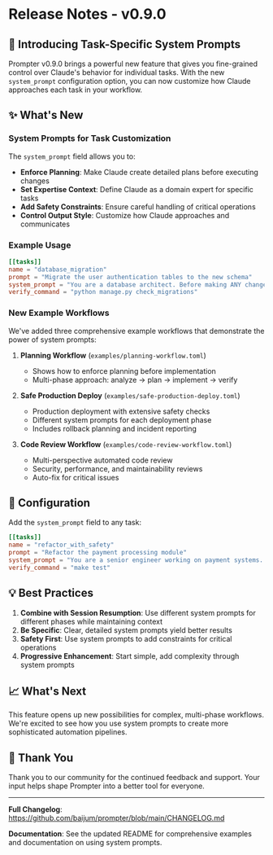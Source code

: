 # Release Notes - v0.9.0

## 🎉 Introducing Task-Specific System Prompts

Prompter v0.9.0 brings a powerful new feature that gives you fine-grained control over Claude's behavior for individual tasks. With the new `system_prompt` configuration option, you can now customize how Claude approaches each task in your workflow.

## ✨ What's New

### System Prompts for Task Customization

The `system_prompt` field allows you to:

- **Enforce Planning**: Make Claude create detailed plans before executing changes
- **Set Expertise Context**: Define Claude as a domain expert for specific tasks
- **Add Safety Constraints**: Ensure careful handling of critical operations
- **Control Output Style**: Customize how Claude approaches and communicates

### Example Usage

```toml
[[tasks]]
name = "database_migration"
prompt = "Migrate the user authentication tables to the new schema"
system_prompt = "You are a database architect. Before making ANY changes, create a detailed migration plan including: 1) Backup strategy, 2) Step-by-step migration process, 3) Rollback procedure, 4) Testing approach. Present this plan and wait for approval before proceeding."
verify_command = "python manage.py check_migrations"
```

### New Example Workflows

We've added three comprehensive example workflows that demonstrate the power of system prompts:

1. **Planning Workflow** (`examples/planning-workflow.toml`)
   - Shows how to enforce planning before implementation
   - Multi-phase approach: analyze → plan → implement → verify

2. **Safe Production Deploy** (`examples/safe-production-deploy.toml`)
   - Production deployment with extensive safety checks
   - Different system prompts for each deployment phase
   - Includes rollback planning and incident reporting

3. **Code Review Workflow** (`examples/code-review-workflow.toml`)
   - Multi-perspective automated code review
   - Security, performance, and maintainability reviews
   - Auto-fix for critical issues

## 🔧 Configuration

Add the `system_prompt` field to any task:

```toml
[[tasks]]
name = "refactor_with_safety"
prompt = "Refactor the payment processing module"
system_prompt = "You are a senior engineer working on payment systems. Safety is paramount. Make minimal, testable changes. Document every decision."
verify_command = "make test"
```

## 💡 Best Practices

1. **Combine with Session Resumption**: Use different system prompts for different phases while maintaining context
2. **Be Specific**: Clear, detailed system prompts yield better results
3. **Safety First**: Use system prompts to add constraints for critical operations
4. **Progressive Enhancement**: Start simple, add complexity through system prompts

## 📈 What's Next

This feature opens up new possibilities for complex, multi-phase workflows. We're excited to see how you use system prompts to create more sophisticated automation pipelines.

## 🙏 Thank You

Thank you to our community for the continued feedback and support. Your input helps shape Prompter into a better tool for everyone.

---

**Full Changelog**: https://github.com/baijum/prompter/blob/main/CHANGELOG.md

**Documentation**: See the updated README for comprehensive examples and documentation on using system prompts.
